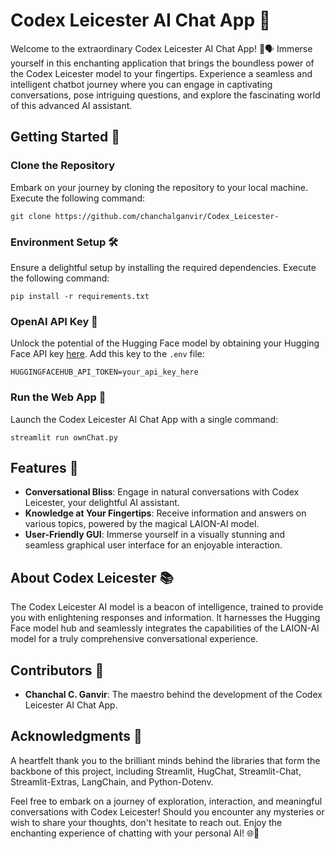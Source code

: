 # Codex Leicester AI Chat App 🌟

Welcome to the extraordinary Codex Leicester AI Chat App! 🤖🗣️ Immerse yourself in this enchanting application that brings the boundless power of the Codex Leicester model to your fingertips. Experience a seamless and intelligent chatbot journey where you can engage in captivating conversations, pose intriguing questions, and explore the fascinating world of this advanced AI assistant.

## Getting Started 🚀

### Clone the Repository

Embark on your journey by cloning the repository to your local machine. Execute the following command:

```shell
git clone https://github.com/chanchalganvir/Codex_Leicester-
```

### Environment Setup 🛠️

Ensure a delightful setup by installing the required dependencies. Execute the following command:

```shell
pip install -r requirements.txt
```

### OpenAI API Key 🔑

Unlock the potential of the Hugging Face model by obtaining your Hugging Face API key [here](https://huggingface.co/settings/tokens). Add this key to the `.env` file:

```shell
HUGGINGFACEHUB_API_TOKEN=your_api_key_here
```

### Run the Web App 🚀

Launch the Codex Leicester AI Chat App with a single command:

```shell
streamlit run ownChat.py
```

## Features 🌈

- **Conversational Bliss**: Engage in natural conversations with Codex Leicester, your delightful AI assistant.
- **Knowledge at Your Fingertips**: Receive information and answers on various topics, powered by the magical LAION-AI model.
- **User-Friendly GUI**: Immerse yourself in a visually stunning and seamless graphical user interface for an enjoyable interaction.

## About Codex Leicester 📚

The Codex Leicester AI model is a beacon of intelligence, trained to provide you with enlightening responses and information. It harnesses the Hugging Face model hub and seamlessly integrates the capabilities of the LAION-AI model for a truly comprehensive conversational experience.

## Contributors 👏

- **Chanchal C. Ganvir**: The maestro behind the development of the Codex Leicester AI Chat App.

## Acknowledgments 🙌

A heartfelt thank you to the brilliant minds behind the libraries that form the backbone of this project, including Streamlit, HugChat, Streamlit-Chat, Streamlit-Extras, LangChain, and Python-Dotenv.

Feel free to embark on a journey of exploration, interaction, and meaningful conversations with Codex Leicester! Should you encounter any mysteries or wish to share your thoughts, don't hesitate to reach out. Enjoy the enchanting experience of chatting with your personal AI! 🌐💬
